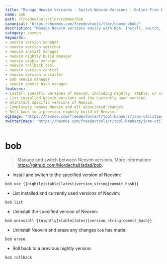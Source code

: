 ```yaml
---
title: "Manage Neovim Versions - Switch Neovim Versions | Online Free DevTools by Hexmos"
name: bob
path: /freedevtools/tldr/common/bob
canonical: "https://hexmos.com/freedevtools/tldr/common/bob/"
description: "Manage Neovim versions easily with Bob. Install, switch, and uninstall different Neovim versions. Free online tool, no registration required."
category: common
keywords:
- neovim version manager
- neovim version switcher
- neovim install manager
- neovim nightly build manager
- neovim stable version
- neovim rollback tool
- neovim version control
- neovim version installer
- bob neovim manager
- neovim commit hash manager
features:
- Install specific versions of Neovim, including nightly, stable, or commit hashes.
- List installed Neovim versions and the currently used version.
- Uninstall specific versions of Neovim.
- Completely remove Neovim and all associated changes.
- Roll back to a previous nightly build of Neovim.
ogImage: "https://hexmos.com/freedevtools/t/tool-banners/json-utilities-banner.png"
twitterImage: "https://hexmos.com/freedevtools/t/tool-banners/json-utilities-banner.png"
---
```


# bob

> Manage and switch between Neovim versions.
> More information: <https://github.com/MordechaiHadad/bob>.

- Install and switch to the specified version of Neovim:

`bob use {{nightly|stable|latest|version_string|commit_hash}}`

- List installed and currently used versions of Neovim:

`bob list`

- Uninstall the specified version of Neovim:

`bob uninstall {{nightly|stable|latest|version_string|commit_hash}}`

- Uninstall Neovim and erase any changes `bob` has made:

`bob erase`

- Roll back to a previous nightly version:

`bob rollback`
